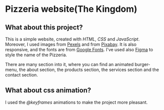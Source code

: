 # Pizzeria website(The Kingdom)

## What about this project?
This is a simple website, created with *HTML*, *CSS* and *JavaScript*. Moreover, I used images from [Pexels](https://www.pexels.com/) and from [Pixabay](https://pixabay.com/it/). It is also responsive, and the fonts are from [Google Fonts](https://fonts.google.com/).
I've used also [Figma](https://www.figma.com/) to style the name of the Pizzeria.

There are many section into it, where you can find an animated burger-menu, the about section, the products section, the services section and the contact section.

## What about css animation?
I used the *@keyframes* animations to make the project more pleasant.
